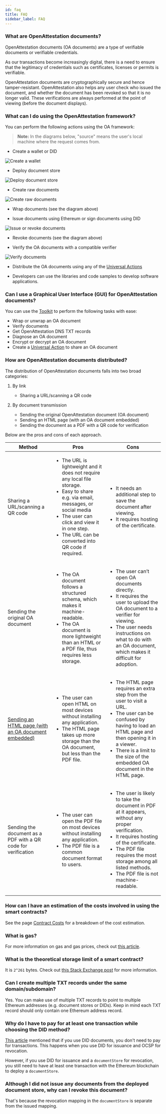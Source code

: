 ```yaml
---
id: faq
title: FAQ
sidebar_label: FAQ
---
```


### What are OpenAttestation documents?

OpenAttestation documents (OA documents) are a type of verifiable documents or verifiable credentials.

As our transactions become increasingly digital, there is a need to ensure that the legitimacy of credentials such as certificates, licenses or permits is verifiable. 

OpenAttestation documents are cryptographically secure and hence tamper-resistant. OpenAttestation also helps any user check who issued the document, and whether the document has been revoked so that it is no longer valid. These verifications are always performed at the point of viewing (before the document displays).

### What can I do using the OpenAttestation framework?

You can perform the following actions using the OA framework:

>**Note:** In the diagrams below, "source" means the user's local machine where the request comes from.

* Create a wallet or DID

![Create a wallet](/docs/docs-section/faq/create-wallet.png)

* Deploy document store

![Deploy document store](/docs/docs-section/faq/deploy-document-store.png)

* Create raw documents

![Create raw documents](/docs/docs-section/faq/create-raw-or-wrap.png)

* Wrap documents (see the diagram above)

* Issue documents using Ethereum or sign documents using DID

![Issue or revoke documents](/docs/docs-section/faq/issue-or-revoke.png)

* Revoke documents (see the diagram above)

* Verify the OA documents with a compatible verifier

![Verify documents](/docs/docs-section/faq/verify.png)

* Distribute the OA documents using any of the [Universal Actions](https://github.com/Open-Attestation/adr/blob/master/universal_actions.md#universal-actions-for-open-attestation-documents)

* Developers can use the libraries and code samples to develop software applications.


### Can I use a Graphical User Interface (GUI) for OpenAttestation documents?

You can use the [Toolkit](https://toolkit.openattestation.com/) to perform the following tasks with ease:

* Wrap or unwrap an OA document
* Verify documents
* Get OpenAttestation DNS TXT records
* Diagnose an OA document
* Encrypt or decrypt an OA document
* Create a [Universal Action](https://github.com/Open-Attestation/adr/blob/master/universal_actions.md#universal-actions-for-open-attestation-documents) to share an OA document

### How are OpenAttestation documents distributed?

The distribution of OpenAttestation documents falls into two broad categories: 

1. By link 
    - Sharing a URL/scanning a QR code

2. By document transmission 
    - Sending the original OpenAttestation document (OA document)
    - Sending an HTML page (with an OA document embedded)
    - Sending the document as a PDF with a QR code for verification

Below are the pros and cons of each approach. 

<table>
    <thead>
        <tr>
            <th>Method</th>
            <th>Pros</th>
            <th>Cons</th>
        </tr>
    </thead>
    <tbody>
        <tr>
            <td>Sharing a URL/scanning a QR code</td>
            <td>
                <ul>
                    <li>The URL is lightweight and it does not require any local file storage.</li>
                    <li>Easy to share e.g. via email, messages, or social media</li>
                    <li>The user can click and view it in one step.</li>
                    <li>The URL can be converted into QR code if required.</li>
                </ul>
            </td>
            <td>
                <ul>
                    <li>It needs an additional step to save the document after viewing.</li>
                    <li>It requires hosting of the certificate.</li>
                </ul>
            </td>
        </tr>
        <tr>
            <td>Sending the original OA document</td>
            <td>
                <ul>
                    <li>The OA document follows a structured schema, which makes it machine-readable.</li>
                    <li>The OA document is more lightweight than an HTML or a PDF file, thus requires less storage.</li>
                </ul>
            </td>
            <td>
                <ul>
                    <li>The user can’t open OA documents directly.</li>
                    <li>It requires the user to upload the OA document to a verifier for viewing.</li>
                    <li>The user needs instructions on what to do with an OA document, which makes it difficult for adoption.</li>
                </ul>
            </td>
        </tr>
        <tr>
            <td><a href="/docs/developer-section/quickstart/oa-embedded-html/">Sending an HTML page (with an OA document embedded)</a></td>
            <td>
                <ul>
                    <li>The user can open HTML on most devices without installing any application.</li>
                    <li>The HTML page takes up more storage than the OA document, but less than the PDF file.</li>
                </ul>
            </td>
            <td>
                <ul>
                    <li>The HTML page requires an extra step from the user to visit a URL.</li>
                    <li>The user can be confused by having to load an HTML page and then opening it in a viewer.</li>
                    <li>There is a limit to the size of the embedded OA document in the HTML page.</li>
                </ul>
            </td>
        </tr>
        <tr>
            <td>Sending the document as a PDF with a QR code for verification</td>
            <td>
                <ul>
                    <li>The user can open the PDF file on most devices without installing any application.</li>
                    <li>The PDF file is a common document format to users.</li>
                </ul>
            </td>
            <td>
                <ul>
                    <li>The user is likely to take the document in PDF at it appears, without any proper verification.</li>
                    <li>It requires hosting of the certificate.</li>
                    <li>The PDF file requires the most storage among all listed methods.</li>
                    <li>The PDF file is not machine-readable.</li>
                </ul>
            </td>
        </tr>
    </tbody>
</table>

### How can I have an estimation of the costs involved in using the smart contracts?

See the page [Contract Costs](/docs/docs-section/appendix/contract-costs) for a breakdown of the cost estimation.

### What is gas?

For more information on gas and gas prices, check out [this article](https://ethereum.stackexchange.com/questions/3/what-is-meant-by-the-term-gas).

### What is the theoretical storage limit of a smart contract?

It is `2^261` bytes. Check out [this Stack Exchange post](https://ethereum.stackexchange.com/questions/1038/is-there-a-theoretical-limit-for-amount-of-data-that-a-contract-can-store/1040#1040) for more information.

### Can I create multiple TXT records under the same domain/subdomain?

Yes. You can make use of multiple TXT records to point to multiple Ethereum addresses (e.g. document stores or DIDs). Keep in mind each TXT record should only contain one Ethereum address record.

### Why do I have to pay for at least one transaction while choosing the DID method?

[This article](/docs/docs-section/how-does-it-work/comparison#price) mentioned that if you use DID documents, you don't need to pay for transactions. This happens when you use DID for issuance and OCSP for revocation. 

However, if you use DID for issuance and a `documentStore` for revocation, you still need to have at least one transaction with the Ethereum blockchain to deploy a `documentStore`.

### Although I did not issue any documents from the deployed document store, why can I revoke this document?

That's because the revocation mapping in the `documentStore` is separate from the issued mapping.